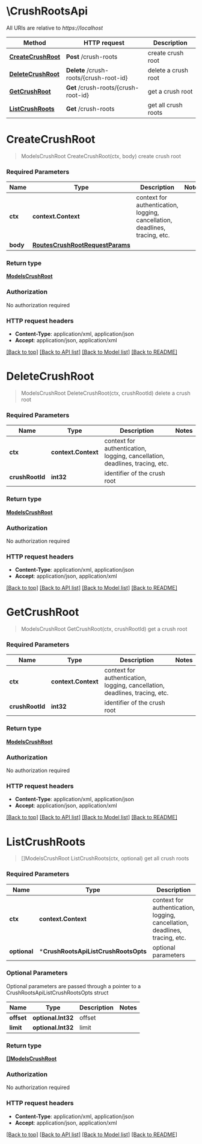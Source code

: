 # \CrushRootsApi

All URIs are relative to *https://localhost*

Method | HTTP request | Description
------------- | ------------- | -------------
[**CreateCrushRoot**](CrushRootsApi.md#CreateCrushRoot) | **Post** /crush-roots | create crush root
[**DeleteCrushRoot**](CrushRootsApi.md#DeleteCrushRoot) | **Delete** /crush-roots/{crush-root-id} | delete a crush root
[**GetCrushRoot**](CrushRootsApi.md#GetCrushRoot) | **Get** /crush-roots/{crush-root-id} | get a crush root
[**ListCrushRoots**](CrushRootsApi.md#ListCrushRoots) | **Get** /crush-roots | get all crush roots


# **CreateCrushRoot**
> ModelsCrushRoot CreateCrushRoot(ctx, body)
create crush root

### Required Parameters

Name | Type | Description  | Notes
------------- | ------------- | ------------- | -------------
 **ctx** | **context.Context** | context for authentication, logging, cancellation, deadlines, tracing, etc.
  **body** | [**RoutesCrushRootRequestParams**](RoutesCrushRootRequestParams.md)|  | 

### Return type

[**ModelsCrushRoot**](models.CrushRoot.md)

### Authorization

No authorization required

### HTTP request headers

 - **Content-Type**: application/xml, application/json
 - **Accept**: application/json, application/xml

[[Back to top]](#) [[Back to API list]](../README.md#documentation-for-api-endpoints) [[Back to Model list]](../README.md#documentation-for-models) [[Back to README]](../README.md)

# **DeleteCrushRoot**
> ModelsCrushRoot DeleteCrushRoot(ctx, crushRootId)
delete a crush root

### Required Parameters

Name | Type | Description  | Notes
------------- | ------------- | ------------- | -------------
 **ctx** | **context.Context** | context for authentication, logging, cancellation, deadlines, tracing, etc.
  **crushRootId** | **int32**| identifier of the crush root | 

### Return type

[**ModelsCrushRoot**](models.CrushRoot.md)

### Authorization

No authorization required

### HTTP request headers

 - **Content-Type**: application/xml, application/json
 - **Accept**: application/json, application/xml

[[Back to top]](#) [[Back to API list]](../README.md#documentation-for-api-endpoints) [[Back to Model list]](../README.md#documentation-for-models) [[Back to README]](../README.md)

# **GetCrushRoot**
> ModelsCrushRoot GetCrushRoot(ctx, crushRootId)
get a crush root

### Required Parameters

Name | Type | Description  | Notes
------------- | ------------- | ------------- | -------------
 **ctx** | **context.Context** | context for authentication, logging, cancellation, deadlines, tracing, etc.
  **crushRootId** | **int32**| identifier of the crush root | 

### Return type

[**ModelsCrushRoot**](models.CrushRoot.md)

### Authorization

No authorization required

### HTTP request headers

 - **Content-Type**: application/xml, application/json
 - **Accept**: application/json, application/xml

[[Back to top]](#) [[Back to API list]](../README.md#documentation-for-api-endpoints) [[Back to Model list]](../README.md#documentation-for-models) [[Back to README]](../README.md)

# **ListCrushRoots**
> []ModelsCrushRoot ListCrushRoots(ctx, optional)
get all crush roots

### Required Parameters

Name | Type | Description  | Notes
------------- | ------------- | ------------- | -------------
 **ctx** | **context.Context** | context for authentication, logging, cancellation, deadlines, tracing, etc.
 **optional** | ***CrushRootsApiListCrushRootsOpts** | optional parameters | nil if no parameters

### Optional Parameters
Optional parameters are passed through a pointer to a CrushRootsApiListCrushRootsOpts struct

Name | Type | Description  | Notes
------------- | ------------- | ------------- | -------------
 **offset** | **optional.Int32**| offset | 
 **limit** | **optional.Int32**| limit | 

### Return type

[**[]ModelsCrushRoot**](*models.CrushRoot.md)

### Authorization

No authorization required

### HTTP request headers

 - **Content-Type**: application/xml, application/json
 - **Accept**: application/json, application/xml

[[Back to top]](#) [[Back to API list]](../README.md#documentation-for-api-endpoints) [[Back to Model list]](../README.md#documentation-for-models) [[Back to README]](../README.md)


